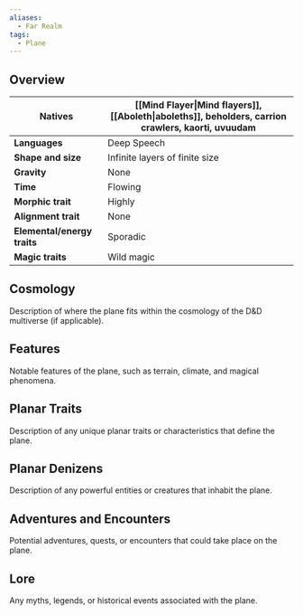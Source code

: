 ```yaml
---
aliases:
  - Far Realm
tags:
  - Plane
---
```

## Overview
| **Natives**                 | [[Mind Flayer\|Mind flayers]], [[Aboleth\|aboleths]], beholders, carrion crawlers, kaorti, uvuudam |
| --------------------------- | -------------------------------------------------------------------------------------------------- |
| **Languages**               | Deep Speech                                                                                        |
| **Shape and size**          | Infinite layers of finite size                                                                     |
| **Gravity**                 | None                                                                                               |
| **Time**                    | Flowing                                                                                            |
| **Morphic trait**           | Highly                                                                                             |
| **Alignment trait**         | None                                                                                               |
| **Elemental/energy traits** | Sporadic                                                                                           |
| **Magic traits**            | Wild magic                                                                                         |
## Cosmology
Description of where the plane fits within the cosmology of the D&D multiverse (if applicable).
## Features
Notable features of the plane, such as terrain, climate, and magical phenomena.
## Planar Traits
Description of any unique planar traits or characteristics that define the plane.
## Planar Denizens
Description of any powerful entities or creatures that inhabit the plane.
## Adventures and Encounters
Potential adventures, quests, or encounters that could take place on the plane.
## Lore
Any myths, legends, or historical events associated with the plane.